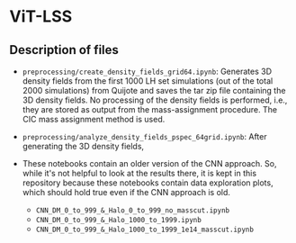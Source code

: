 # ViT-LSS


## Description of files
- `preprocessing/create_density_fields_grid64.ipynb`: Generates 3D density fields from the first 1000 LH set simulations (out of the total 2000 simulations) from Quijote and saves the tar zip file containing the 3D density fields. No processing of the density fields is performed, i.e., they are stored as output from the mass-assignment procedure. The CIC mass assignment method is used.
- `preprocessing/analyze_density_fields_pspec_64grid.ipynb`: After generating the 3D density fields, 


- These notebooks contain an older version of the CNN approach. So, while it's not helpful to look at the results there, it is kept in this repository because these notebooks contain data exploration plots, which should hold true even if the CNN approach is old.
    - `CNN_DM_0_to_999_&_Halo_0_to_999_no_masscut.ipynb`
    - `CNN_DM_0_to_999_&_Halo_1000_to_1999.ipynb`
    - `CNN_DM_0_to_999_&_Halo_1000_to_1999_1e14_masscut.ipynb`
